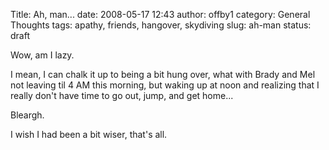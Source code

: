 Title: Ah, man...
date: 2008-05-17 12:43
author: offby1
category: General Thoughts
tags: apathy, friends, hangover, skydiving
slug: ah-man
status: draft

Wow, am I lazy.

I mean, I can chalk it up to being a bit hung over, what with Brady and Mel not leaving til 4 AM this morning, but waking up at noon and realizing that I really don\'t have time to go out, jump, and get home\...

Bleargh.

I wish I had been a bit wiser, that\'s all.

